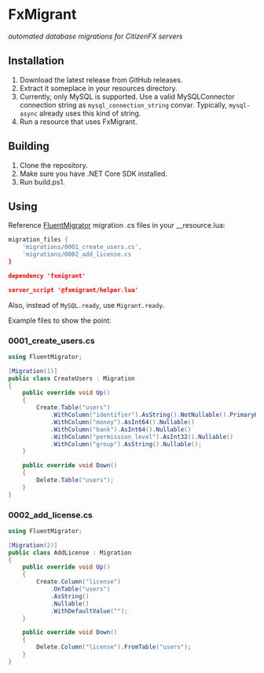 # FxMigrant
_automated database migrations for CitizenFX servers_

## Installation
1. Download the latest release from GitHub releases.
2. Extract it someplace in your resources directory.
3. Currently, only MySQL is supported. Use a valid MySQLConnector connection string as `mysql_connection_string` convar. Typically, `mysql-async` already uses this kind of string.
4. Run a resource that uses FxMigrant.

## Building
1. Clone the repository.
2. Make sure you have .NET Core SDK installed.
3. Run build.ps1.

## Using
Reference [FluentMigrator](https://fluentmigrator.github.io/) migration .cs files in your \_\_resource.lua:

```lua
migration_files {
    'migrations/0001_create_users.cs',
    'migrations/0002_add_license.cs
}

dependency 'fxmigrant'

server_script '@fxmigrant/helper.lua'
```

Also, instead of `MySQL.ready`, use `Migrant.ready`.

Example files to show the point:

### 0001_create_users.cs
```cs
using FluentMigrator;

[Migration(1)]
public class CreateUsers : Migration
{
    public override void Up()
    {
        Create.Table("users")
            .WithColumn("identifier").AsString().NotNullable().PrimaryKey()
            .WithColumn("money").AsInt64().Nullable()
            .WithColumn("bank").AsInt64().Nullable()
            .WithColumn("permission_level").AsInt32().Nullable()
            .WithColumn("group").AsString().Nullable();
    }

    public override void Down()
    {
        Delete.Table("users");
    }
}
```

### 0002_add_license.cs
```cs
using FluentMigrator;

[Migration(2)]
public class AddLicense : Migration
{
    public override void Up()
    {
        Create.Column("license")
            .OnTable("users")
            .AsString()
            .Nullable()
            .WithDefaultValue("");
    }

    public override void Down()
    {
        Delete.Column("license").FromTable("users");
    }
}
```
